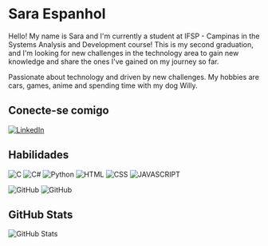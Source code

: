 # Sara Espanhol

Hello! My name is Sara and I'm currently a student at IFSP - Campinas in the Systems Analysis and Development course! This is my second graduation, and I'm looking for new challenges in the technology area to gain new knowledge and share the ones I've gained on my journey so far.


Passionate about technology and driven by new challenges. My hobbies are cars, games, anime and spending time with my dog ​​Willy.

## Conecte-se comigo
[![LinkedIn](https://img.shields.io/badge/LinkedIn-000?style=for-the-badge&logo=linkedin&logoColor=0E76A8)](https://www.linkedin.com/in/saraespanhol/)



## Habilidades
![C](https://img.shields.io/badge/C-000?style=for-the-badge&logo=c) ![C#](https://img.shields.io/badge/C%23-000?style=for-the-badge&logo=c-sharp&logoColor=823085)
 ![Python](https://img.shields.io/badge/Python-000?style=for-the-badge&logo=python) ![HTML](https://img.shields.io/badge/HTML-000?style=for-the-badge&logo=html5&logoColor=white
) ![CSS](https://img.shields.io/badge/CSS-000?style=for-the-badge&logo=css3&logoColor=white) ![JAVASCRIPT](https://img.shields.io/badge/JavaScript-000?style=for-the-badge&logo=javascript&logoColor=black)

![GitHub](https://img.shields.io/badge/GitHub-000?style=for-the-badge&logo=github&logoColors=fff) ![GitHub](https://img.shields.io/badge/Git-000?style=for-the-badge&logo=git&logoColors=fff)

## GitHub Stats
![GitHub Stats](https://github-readme-stats.vercel.app/api?username=SaraEspanhol&theme=transparent&bg_color=000&border_color=30A3DC&show_icons=true&icon_color=30A3DC&title_color=E94D5F&text_color=FFF&hide_title=true&hide=starts)

